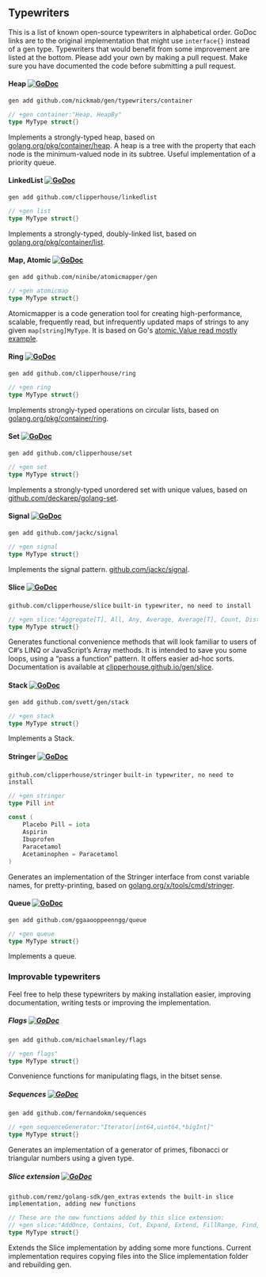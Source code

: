 ## Typewriters

This is a list of known open-source typewriters in alphabetical order. 
GoDoc links are to the original implementation that might use `interface{}` instead of a gen type.
Typewriters that would benefit from some improvement are listed at the bottom.
Please add your own by making a pull request. Make sure you have documented the code before submitting a pull request.


#### Heap [![GoDoc](https://godoc.org/container/heap?status.svg)](https://golang.org/pkg/container/heap)
`gen add github.com/nickmab/gen/typewriters/container`

```go
// +gen container:"Heap, HeapBy"
type MyType struct{}
```

Implements a strongly-typed heap, based on [golang.org/pkg/container/heap](https://golang.org/pkg/container/heap). A heap is a tree with the property that each node is the minimum-valued node in its subtree. Useful implementation of a priority queue. 


#### LinkedList [![GoDoc](https://godoc.org/container/list?status.svg)](https://godoc.org/container/list)
`gen add github.com/clipperhouse/linkedlist`

```go
// +gen list
type MyType struct{}
```

Implements a strongly-typed, doubly-linked list, based on [golang.org/pkg/container/list](https://golang.org/pkg/container/list). 


#### Map, Atomic [![GoDoc](https://godoc.org/github.com/ninibe/atomicmapper?status.svg)](https://godoc.org/github.com/ninibe/atomicmapper)
`gen add github.com/ninibe/atomicmapper/gen`

```go
// +gen atomicmap
type MyType struct{}
```

Atomicmapper is a code generation tool for creating high-performance, scalable, frequently read, but infrequently updated maps of strings to any given `map[string]MyType`. It is based on Go's [atomic.Value read mostly example](https://golang.org/pkg/sync/atomic/#example_Value_readMostly).


#### Ring [![GoDoc](https://godoc.org/container/ring?status.svg)](https://godoc.org/container/ring)
`gen add github.com/clipperhouse/ring`

```go
// +gen ring
type MyType struct{}
```

Implements strongly-typed operations on circular lists, based on [golang.org/pkg/container/ring](https://golang.org/pkg/container/ring). 


#### Set [![GoDoc](https://godoc.org/github.com/deckarep/golang-set?status.svg)](https://godoc.org/github.com/deckarep/golang-set)
`gen add github.com/clipperhouse/set`  

```go
// +gen set
type MyType struct{}
```
Implements a strongly-typed unordered set with unique values, based on [github.com/deckarep/golang-set](https://github.com/deckarep/golang-set).


#### Signal [![GoDoc](https://godoc.org/github.com/jackc/signal?status.svg)](https://godoc.org/github.com/jackc/signal)
`gen add github.com/jackc/signal`  

```go
// +gen signal
type MyType struct{}
```
Implements the signal pattern. [github.com/jackc/signal](https://github.com/jackc/signal).


#### Slice [![GoDoc](https://godoc.org/github.com/clipperhouse/slice?status.svg)](https://godoc.org/github.com/clipperhouse/slice)
`github.com/clipperhouse/slice` `built-in typewriter, no need to install`  

```go
// +gen slice:"Aggregate[T], All, Any, Average, Average[T], Count, Distinct, DisctinctBy, First, GroupBy[T], Max, Max[T], Min, Min[T], MinBy, Select[T], Shuffle, Sort, SortBy, Where"
type MyType struct{}
```
Generates functional convenience methods that will look familiar to users of C#’s LINQ or JavaScript’s Array methods. It is intended to save you some loops, using a “pass a function” pattern. It offers easier ad-hoc sorts. Documentation is available at [clipperhouse.github.io/gen/slice](https://clipperhouse.github.io/gen/slice/).


#### Stack [![GoDoc](https://godoc.org/github.com/svett/gen/stack?status.svg)](https://godoc.org/github.com/svett/gen/stack)
`gen add github.com/svett/gen/stack`

```go
// +gen stack
type MyType struct{}
```
Implements a Stack.


#### Stringer [![GoDoc](https://godoc.org/golang.org/x/tools/cmd/stringer?status.svg)](https://godoc.org/golang.org/x/tools/cmd/stringer)
`github.com/clipperhouse/stringer` `built-in typewriter, no need to install`  

```go
// +gen stringer
type Pill int

const (
    Placebo Pill = iota
    Aspirin
    Ibuprofen
    Paracetamol
    Acetaminophen = Paracetamol
)
```
Generates an implementation of the Stringer interface from const variable names, for pretty-printing, based on  [golang.org/x/tools/cmd/stringer](https://golang.org/x/tools/cmd/stringer).



#### Queue [![GoDoc](https://godoc.org/github.com/ggaaooppeenngg/queue?status.svg)](https://godoc.org/github.com/ggaaooppeenngg/queue)
`gen add github.com/ggaaooppeenngg/queue` 

```go
// +gen queue
type MyType struct{}
```
Implements a queue.



### Improvable typewriters
Feel free to help these typewriters by making installation easier, improving documentation, writing tests or improving the implementation.


##### Flags [![GoDoc](https://godoc.org/github.com/michaelsmanley/flags?status.svg)](https://godoc.org/github.com/michaelsmanley/flags)
`gen add github.com/michaelsmanley/flags`  

```go
// +gen flags"
type MyType struct{}
```
Convenience functions for manipulating flags, in the bitset sense. 


##### Sequences [![GoDoc](https://godoc.org/github.com/fernandokm/sequences?status.svg)](https://godoc.org/github.com/fernandokm/sequences)
`gen add github.com/fernandokm/sequences`  

```go
// +gen sequenceGenerator:"Iterator[int64,uint64,*bigInt]"
type MyType struct{}
```
Generates an implementation of a generator of primes, fibonacci or triangular numbers using a given type.


##### Slice extension [![GoDoc](https://godoc.org/github.com/remz/golang-sdk/gen_extras?status.svg)](https://godoc.org/github.com/remz/golang-sdk/gen_extras)
`github.com/remz/golang-sdk/gen_extras` `extends the built-in slice implementation, adding new functions`  

```go
// These are the new functions added by this slice extension:
// +gen slice:"AddOnce, Contains, Cut, Expand, Extend, FillRange, Find, Insert, InsertMultiple, IsEqualTo, MakeCopy, Mapping, Pop, Push, Remove, RemoveValue, ZeroUpTo"
type MyType struct{}
```
Extends the Slice implementation by adding some more functions. Current implementation requires copying files into the Slice implementation folder and rebuilding gen. 

